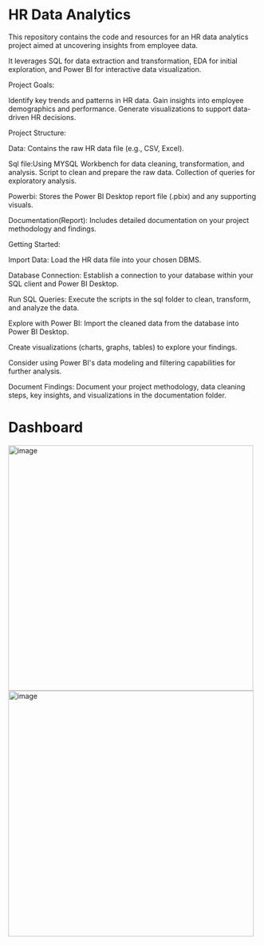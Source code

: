 # HR Data Analytics 

This repository contains the code and resources for an HR data analytics project aimed at uncovering insights from employee data. 

It leverages SQL for data extraction and transformation, EDA for initial exploration, and Power BI for interactive data visualization.

Project Goals:

Identify key trends and patterns in HR data.
Gain insights into employee demographics and performance.
Generate visualizations to support data-driven HR decisions.

Project Structure:

Data: Contains the raw HR data file (e.g., CSV, Excel).

Sql file:Using MYSQL Workbench for data cleaning, transformation, and analysis. Script to clean and prepare the raw data. Collection of queries for exploratory analysis.

Powerbi: Stores the Power BI Desktop report file (.pbix) and any supporting visuals.

Documentation(Report): Includes detailed documentation on your project methodology and findings.

Getting Started:

Import Data: Load the HR data file into your chosen DBMS.

Database Connection: Establish a connection to your database within your SQL client and Power BI Desktop.

Run SQL Queries: Execute the scripts in the sql folder to clean, transform, and analyze the data.

Explore with Power BI:
Import the cleaned data from the database into Power BI Desktop.

Create visualizations (charts, graphs, tables) to explore your findings.

Consider using Power BI's data modeling and filtering capabilities for further analysis.

Document Findings: Document your project methodology, data cleaning steps, key insights, and visualizations in the documentation folder.

# Dashboard
<img width="491" alt="image" src="https://github.com/Banti133/HR_Data_Analytics/assets/134291468/3bd44bd3-862b-476e-8707-39e2e5a97b38">

<img width="492" alt="image" src="https://github.com/Banti133/HR_Data_Analytics/assets/134291468/dc8beb0a-3c87-46b8-a6f7-736e8d49d256">


